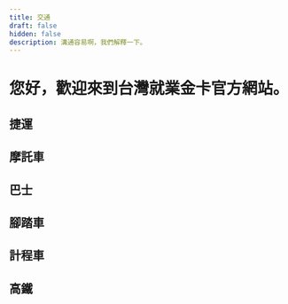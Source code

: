 ```yaml
---
title: 交通
draft: false
hidden: false
description: 溝通容易啊，我們解釋一下。
---
```


# 您好，歡迎來到台灣就業金卡官方網站。

## 捷運

## 摩託車
## 巴士
## 腳踏車
## 計程車
## 高鐵
